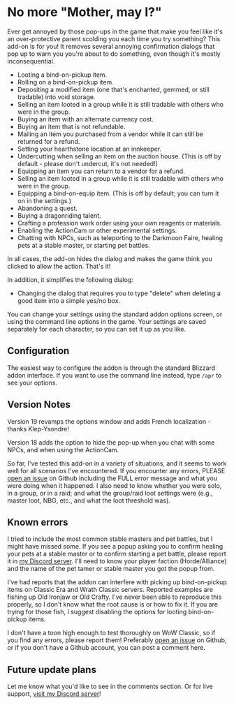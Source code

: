 # No more "Mother, may I?"
Ever get annoyed by those pop-ups in the game that make you feel like it's an over-protective parent scolding you each time you try something? This add-on is for you! It removes several annoying confirmation dialogs that pop up to warn you you're about to do something, even though it's mostly inconsequential.

- Looting a bind-on-pickup item.
- Rolling on a bind-on-pickup item.
- Depositing a modified item (one that's enchanted, gemmed, or still tradable) into void storage. 
- Selling an item looted in a group while it is still tradable with others who were in the group.
- Buying an item with an alternate currency cost.
- Buying an item that is not refundable.
- Mailing an item you purchased from a vendor while it can still be returned for a refund.
- Setting your hearthstone location at an innkeeper.
- Undercutting when selling an item on the auction house. (This is off by default - please don't undercut, it's not needed!)
- Equipping an item you can return to a vendor for a refund.
- Selling an item looted in a group while it is still tradable with others who were in the group.
- Equipping a bind-on-equip item. (This is off by default; you can turn it on in the settings.)
- Abandoning a quest.
- Buying a dragonriding talent.
- Crafting a profession work order using your own reagents or materials.
- Enabling the ActionCam or other experimental settings.
- Chatting with NPCs, such as teleporting to the Darkmoon Faire, healing pets at a stable master, or starting pet battles.

In all cases, the add-on hides the dialog and makes the game think you clicked to allow the action. That's it!

In addition, it simplifies the following dialog:

- Changing the dialog that requires you to type "delete" when deleting a good item into a simple yes/no box.

You can change your settings using the standard addon options screen, or using the command line options in the game. Your settings are saved separately for each character, so you can set it up as you like.

## Configuration
The easiest way to configure the addon is through the standard Blizzard addon interface. If you want to use the command line instead, type `/apr` to see your options.

## Version Notes
Version 19 revamps the options window and adds French localization - thanks Klep-Ysondre!

Version 18 adds the option to hide the pop-up when you chat with some NPCs, and when using the ActionCam.

So far, I've tested this add-on in a variety of situations, and it seems to work well for all scenarios I've encountered. If you encounter any errors, PLEASE [open an issue](https://github.com/KyrosKrane/AnnoyingPopupRemover/issues) on Github including the FULL error message and what you were doing when it happened. I also need to know whether you were solo, in a group, or in a raid; and what the group/raid loot settings were (e.g., master loot, NBG, etc., and what the loot threshold was).

## Known errors
I tried to include the most common stable masters and pet battles, but I might have missed some. If you see a popup asking you to confirm healing your pets at a stable master or to confirm starting a pet battle, please report it in [my Discord server](https://discord.gg/YRBDrxQ). I'll need to know your player faction (Horde/Alliance) and the name of the pet tamer or stable master you got the popup from.

I've had reports that the addon can interfere with picking up bind-on-pickup items on Classic Era and Wrath Classic servers. Reported examples are fishing up Old Ironjaw or Old Crafty. I've never been able to reproduce this properly, so I don't know what the root cause is or how to fix it. If you are trying for those fish, I suggest disabling the options for looting bind-on-pickup items.

I don't have a toon high enough to test thoroughly on WoW Classic, so if you find any errors, please report them! Preferably [open an issue](https://github.com/KyrosKrane/AnnoyingPopupRemover/issues) on Github, or if you don't have a Github account, you can post a comment here.

## Future update plans
Let me know what you'd like to see in the comments section. Or for live support, [visit my Discord server](https://discord.gg/YRBDrxQ)!
